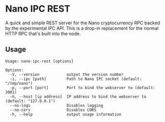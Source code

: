 # Nano IPC REST

A quick and simple REST server for the Nano cryptocurrency RPC backed by the experimental IPC API. This is a drop-in replacement for the normal HTTP RPC that's built into the node.

## Usage

```
Usage: nano-ipc-rest [options]

Options:
  -V, --version            output the version number
  -i, --ipc [path]         Path to Nano IPC socket (default: "/tmp/nano")
  -p, --port [port]        Port to bind the webserver to (default: 3001)
  -h, --host [ip address]  IP address to bind the webserver to (default: "127.0.0.1")
  --no-logs                Disables logging
  --no-cors                Disables CORS
  -h, --help               output usage information
```
